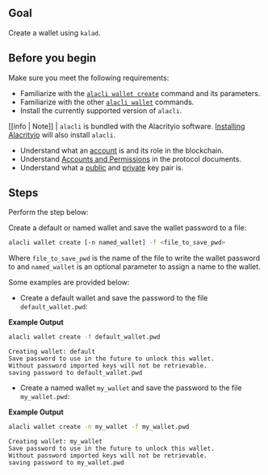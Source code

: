 ## Goal

Create a wallet using `kalad`.

## Before you begin

Make sure you meet the following requirements:

- Familiarize with the [`alacli wallet create`](../03_command-reference/wallet/create.md) command and its parameters.
- Familiarize with the other [`alacli wallet`](../03_command-reference/wallet/index.md) commands.
- Install the currently supported version of `alacli`.

[[info | Note]]
| `alacli` is bundled with the Alacrityio software. [Installing Alacrityio](../../00_install/index.md) will also install `alacli`.

- Understand what an [account](/glossary.md#account) is and its role in the blockchain.
- Understand [Accounts and Permissions](/protocol-guides/04_accounts_and_permissions.md) in the protocol documents.
- Understand what a [public](/glossary.md#public-key) and [private](/glossary.md#private-key) key pair is.

## Steps

Perform the step below:

Create a default or named wallet and save the wallet password to a file:

```sh
alacli wallet create [-n named_wallet] -f <file_to_save_pwd>
```

Where `file_to_save_pwd` is the name of the file to write the wallet password to and `named_wallet` is an optional parameter to assign a name to the wallet.

Some examples are provided below:

- Create a default wallet and save the password to the file `default_wallet.pwd`:

**Example Output**

```sh
alacli wallet create -f default_wallet.pwd
```

```console
Creating wallet: default
Save password to use in the future to unlock this wallet.
Without password imported keys will not be retrievable.
saving password to default_wallet.pwd
```

- Create a named wallet `my_wallet` and save the password to the file `my_wallet.pwd`:

**Example Output**

```sh
alacli wallet create -n my_wallet -f my_wallet.pwd
```

```console
Creating wallet: my_wallet
Save password to use in the future to unlock this wallet.
Without password imported keys will not be retrievable.
saving password to my_wallet.pwd
```

